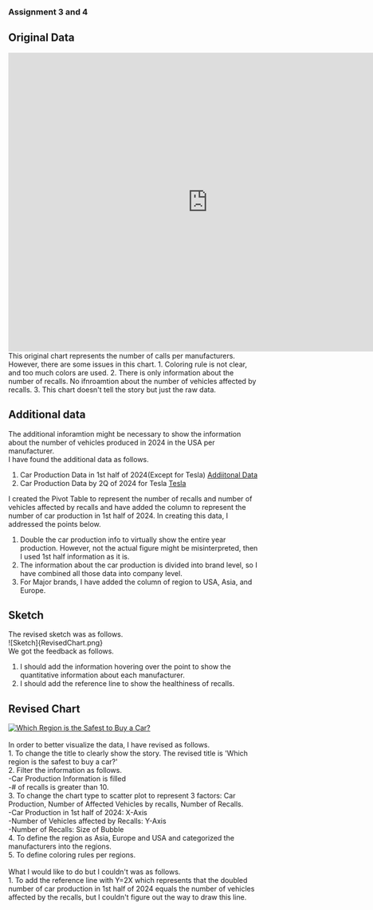 ### Assignment 3 and 4

## Original Data
<iframe allow="geolocation" src="https://datahub.transportation.gov/dataset/NHTSA-Recalls-by-Manufacturer/mu99-t4jn/embed?width=800&height=600" width="800" height="600" style="border:0; padding: 0; margin: 0;"></iframe>
<br>This original chart represents the number of calls per manufacturers. However, there are some issues in this chart.
1. Coloring rule is not clear, and too much colors are used.
2. There is only information about the number of recalls. No ifnroamtion about the number of vehicles affected by recalls.
3. This chart doesn't tell the story but just the raw data.

## Additional data
The additional inforamtion might be necessary to show the information about the number of vehicles produced in 2024 in the USA per manufacturer.<br>
I have found the additional data as follows.
1. Car Production Data in 1st half of 2024(Except for Tesla)
[Addiitonal Data](https://www.carpro.com/blog/mid-year-2024-u.s-auto-sales-report-all-automakers-reporting)<br>
2. Car Production Data by 2Q of 2024 for Tesla
[Tesla](https://ir.tesla.com/press-release/tesla-vehicle-production-deliveries-and-date-financial-results-webcast-second-quarter-2024)<br>

I created the Pivot Table to represent the number of recalls and number of vehicles affected by recalls and have added the column to represent the number of car production in 1st half of 2024.
In creating this data, I addressed the points below.
1. Double the car production info to virtually show the entire year production. However, not the actual figure might be misinterpreted, then I used 1st half information as it is.
2. The information about the car production is divided into brand level, so I have combined all those data into company level.
3. For Major brands, I have added the column of region to USA, Asia, and Europe.

## Sketch
The revised sketch was as follows.<br>
![Sketch]{RevisedChart.png}
<br>We got the feedback as follows.
1. I should add the information hovering over the point to show the quantitative information about each manufacturer.
2. I should add the reference line to show the healthiness of recalls.

## Revised Chart
<div class='tableauPlaceholder' id='viz1731527060106' style='position: relative'><noscript><a href='#'><img alt='Which Region is the Safest to Buy a Car? ' src='https:&#47;&#47;public.tableau.com&#47;static&#47;images&#47;Ca&#47;CarRecalls_17315270468600&#47;WhichRegionistheSafesttoBuyaCar&#47;1_rss.png' style='border: none' /></a></noscript><object class='tableauViz'  style='display:none;'><param name='host_url' value='https%3A%2F%2Fpublic.tableau.com%2F' /> <param name='embed_code_version' value='3' /> <param name='site_root' value='' /><param name='name' value='CarRecalls_17315270468600&#47;WhichRegionistheSafesttoBuyaCar' /><param name='tabs' value='no' /><param name='toolbar' value='yes' /><param name='static_image' value='https:&#47;&#47;public.tableau.com&#47;static&#47;images&#47;Ca&#47;CarRecalls_17315270468600&#47;WhichRegionistheSafesttoBuyaCar&#47;1.png' /> <param name='animate_transition' value='yes' /><param name='display_static_image' value='yes' /><param name='display_spinner' value='yes' /><param name='display_overlay' value='yes' /><param name='display_count' value='yes' /><param name='language' value='en-US' /><param name='filter' value='publish=yes' /></object></div>
<script type='text/javascript'>
  var divElement = document.getElementById('viz1731527060106');
  var vizElement = divElement.getElementsByTagName('object')[0];
  vizElement.style.width='100%';vizElement.style.height=(divElement.offsetWidth*0.75)+'px';
  var scriptElement = document.createElement('script');
  scriptElement.src = 'https://public.tableau.com/javascripts/api/viz_v1.js';
  vizElement.parentNode.insertBefore(scriptElement, vizElement);
</script>
<br>In order to better visualize the data, I have revised as follows.<br>
  1. To change the title to clearly show the story. The revised title is 'Which region is the safest to buy a car?'<br>
  2. Filter the information as follows.<br>
      -Car Production Information is filled <br>
      -# of recalls is greater than 10.<br>
  3. To change the chart type to scatter plot to represent 3 factors: Car Production, Number of Affected Vehicles by recalls, Number of Recalls.<br>
      -Car Production in 1st half of 2024: X-Axis<br>
      -Number of Vehicles affected by Recalls: Y-Axis<br>
      -Number of Recalls: Size of Bubble<br>
  4. To define the region as Asia, Europe and USA and categorized the manufacturers into the regions.<br>
  5. To define coloring rules per regions.<br>
<br>
What I would like to do but I couldn't was as follows.<br>
  1. To add the reference line with Y=2X which represents that the doubled number of car production in 1st half of 2024 equals the number of vehicles affected by the recalls, but I couldn't figure out the way to draw this line.<br>
